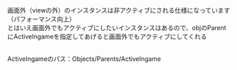 画面外（viewの外）のインスタンスは非アクティブにされる仕様になっています（パフォーマンス向上）<br>
とはいえ画面外でもアクティブにしたいインスタンスはあるので、objのParentにActiveIngameを指定してあげると画面外でもアクティブにしてくれる<br><br>

ActiveIngameのパス：Objects/Parents/ActiveIngame